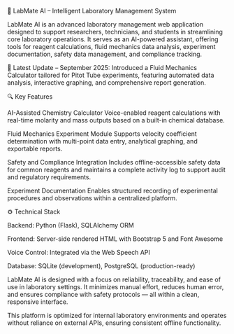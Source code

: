🧪 LabMate AI – Intelligent Laboratory Management System

LabMate AI is an advanced laboratory management web application designed to support researchers, technicians, and students in streamlining core laboratory operations. It serves as an AI-powered assistant, offering tools for reagent calculations, fluid mechanics data analysis, experiment documentation, safety data management, and compliance tracking.

📢 Latest Update – September 2025:
Introduced a Fluid Mechanics Calculator tailored for Pitot Tube experiments, featuring automated data analysis, interactive graphing, and comprehensive report generation.

🔍 Key Features

AI-Assisted Chemistry Calculator
Voice-enabled reagent calculations with real-time molarity and mass outputs based on a built-in chemical database.

Fluid Mechanics Experiment Module
Supports velocity coefficient determination with multi-point data entry, analytical graphing, and exportable reports.

Safety and Compliance Integration
Includes offline-accessible safety data for common reagents and maintains a complete activity log to support audit and regulatory requirements.

Experiment Documentation
Enables structured recording of experimental procedures and observations within a centralized platform.

⚙️ Technical Stack

Backend: Python (Flask), SQLAlchemy ORM

Frontend: Server-side rendered HTML with Bootstrap 5 and Font Awesome

Voice Control: Integrated via the Web Speech API

Database: SQLite (development), PostgreSQL (production-ready)

LabMate AI is designed with a focus on reliability, traceability, and ease of use in laboratory settings. It minimizes manual effort, reduces human error, and ensures compliance with safety protocols — all within a clean, responsive interface.

This platform is optimized for internal laboratory environments and operates without reliance on external APIs, ensuring consistent offline functionality.
